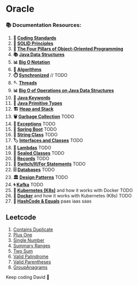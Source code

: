 # Oracle


### 📚 Documentation Resources:

1. **📏 [Coding Standards](documentation/CodingStandards.md)**
2. **🧱 [SOLID Principles](documentation/SolidPrinciples.md)**
3. **🎨 [The Four Pillars of Object-Oriented Programming](documentation/Four%20Pillars%20of%20Object-Oriented%20Programming.md)**
4. **📚 [Java Data Structures](documentation/Java%20Data%20Structures.md)**
5. **📊 [Big O Notation](documentation/Big%20O%20Notation.md)**
6. **🧠 [Algorithms](documentation/Algorithms.md)**
7. **⏱️ [Synchronized](documentation/Synchronized.md)** // TODO
8. **🪡 [Threads](documentation/Threads.md)**
9. **📊 [Big O of Operations on Java Data Structures](documentation/Big%20O%20of%20Operations%20on%20Java%20Data%20Structures.md)**
10. **🍩 [Java Keywords](documentation/Java%20Keywords.md)**
11. **🐁 [Java Primitive Types](documentation/Java%20Primitive%20Types.md)**
12. **🏗️ [Heap and Stack](documentation/Heap%20and%20Stack.md)**
13. **🗑️ [Garbage Collection](documentation/Garbage%20Collection.md)** TODO
14. **🚨 [Exceptions](documentation/Exceptions.md)** TODO
15. **🌱 [Spring Boot](documentation/SpringBoot.md)** TODO
16. **🔗 [String Class](documentation/StringClass.md)** TODO
17. **🏷️ [Interfaces and Classes](documentation/InterfacesAndClasses.md)** TODO
18. **🎯 [Lambdas](documentation/Lambdas.md)** TODO
19. **🚪 [Sealed Classes](documentation/SealedClasses.md)** TODO
20. **📜 [Records](documentation/Records.md)** TODO
21. **🔄 [Switch/If/For Statements](documentation/SwitchIfForStatements.md)** TODO
22. **🗄️ [Databases](documentation/Databases.md)** TODO
23. **🏛️ [Design Patterns](documentation/DesignPatterns.md)** TODO
24. **🌀 [Kafka](documentation/Kafka.md)** TODO
25. **🚢 [Kubernetes (K8s)](documentation/Kubernetes%20(K8s).md)** and how it works with Docker TODO
26. **🐳 [Docker](documentation/Docker.md)** and how it works with Kubernetes (K8s) TODO
27. **🔑 [HashCode & Equals](documentation/HashCode%20and%20Equals.md)** 
paas iaas saas



## Leetcode 

1. [Contains Duplicate](leetcode/containsduplicate/ContainsDuplicate.md)
2. [Plus One](leetcode/plusOne/PlusOne.md)
3. [Single Number](leetcode/singlenumber/SingleNumber.md)
4. [Summary Ranges](leetcode/summaryranges/SummaryRanges.md)
5. [Two Sum](leetcode/twosum/TwoSum.md)
6. [Valid Palindrome](leetcode/validpalindrome/ValidPalindrome.md)
7. [Valid Parentheses](leetcode/validparentheses/ValidParentheses.md)
8. [GroupAnagrams](leetcode/groupanagrams/groupAnagrams.md)


Keep coding David 🚀
